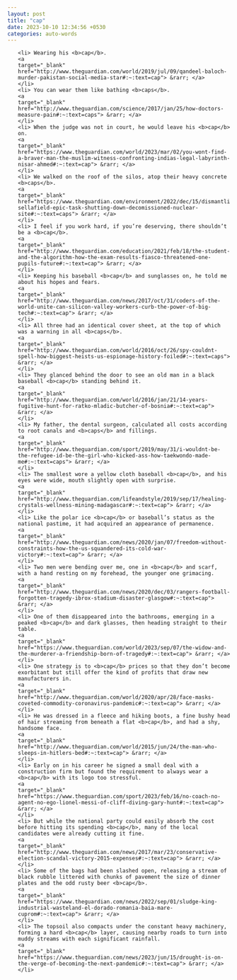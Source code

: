 ```yaml
---
layout: post
title: "cap"
date: 2023-10-10 12:34:56 +0530
categories: auto-words
---
```

<ol>

    <li> Wearing his <b>cap</b>.
    <a 
    target="_blank" 
    href="http://www.theguardian.com/world/2019/jul/09/qandeel-baloch-murder-pakistan-social-media-star#:~:text=cap"> &rarr; </a>
    </li>
    <li> You can wear them like bathing <b>caps</b>.
    <a 
    target="_blank" 
    href="http://www.theguardian.com/science/2017/jan/25/how-doctors-measure-pain#:~:text=caps"> &rarr; </a>
    </li>
    <li> When the judge was not in court, he would leave his <b>cap</b> on.
    <a 
    target="_blank" 
    href="https://www.theguardian.com/world/2023/mar/02/you-wont-find-a-braver-man-the-muslim-witness-confronting-indias-legal-labyrinth-nisar-ahmed#:~:text=cap"> &rarr; </a>
    </li>
    <li> We walked on the roof of the silos, atop their heavy concrete <b>caps</b>.
    <a 
    target="_blank" 
    href="https://www.theguardian.com/environment/2022/dec/15/dismantling-sellafield-epic-task-shutting-down-decomissioned-nuclear-site#:~:text=caps"> &rarr; </a>
    </li>
    <li> I feel if you work hard, if you’re deserving, there shouldn’t be a <b>cap</b>.
    <a 
    target="_blank" 
    href="http://www.theguardian.com/education/2021/feb/18/the-student-and-the-algorithm-how-the-exam-results-fiasco-threatened-one-pupils-future#:~:text=cap"> &rarr; </a>
    </li>
    <li> Keeping his baseball <b>cap</b> and sunglasses on, he told me about his hopes and fears.
    <a 
    target="_blank" 
    href="http://www.theguardian.com/news/2017/oct/31/coders-of-the-world-unite-can-silicon-valley-workers-curb-the-power-of-big-tech#:~:text=cap"> &rarr; </a>
    </li>
    <li> All three had an identical cover sheet, at the top of which was a warning in all <b>caps</b>.
    <a 
    target="_blank" 
    href="http://www.theguardian.com/world/2016/oct/26/spy-couldnt-spell-how-biggest-heists-us-espionage-history-foiled#:~:text=caps"> &rarr; </a>
    </li>
    <li> They glanced behind the door to see an old man in a black baseball <b>cap</b> standing behind it.
    <a 
    target="_blank" 
    href="http://www.theguardian.com/world/2016/jan/21/14-years-fugitive-hunt-for-ratko-mladic-butcher-of-bosnia#:~:text=cap"> &rarr; </a>
    </li>
    <li> My father, the dental surgeon, calculated all costs according to root canals and <b>caps</b> and fillings.
    <a 
    target="_blank" 
    href="http://www.theguardian.com/sport/2019/may/31/i-wouldnt-be-the-refugee-id-be-the-girl-who-kicked-ass-how-taekwondo-made-me#:~:text=caps"> &rarr; </a>
    </li>
    <li> The smallest wore a yellow cloth baseball <b>cap</b>, and his eyes were wide, mouth slightly open with surprise.
    <a 
    target="_blank" 
    href="http://www.theguardian.com/lifeandstyle/2019/sep/17/healing-crystals-wellness-mining-madagascar#:~:text=cap"> &rarr; </a>
    </li>
    <li> Like the polar ice <b>cap</b> or baseball’s status as the national pastime, it had acquired an appearance of permanence.
    <a 
    target="_blank" 
    href="http://www.theguardian.com/news/2020/jan/07/freedom-without-constraints-how-the-us-squandered-its-cold-war-victory#:~:text=cap"> &rarr; </a>
    </li>
    <li> Two men were bending over me, one in <b>cap</b> and scarf, with a hand resting on my forehead, the younger one grimacing.
    <a 
    target="_blank" 
    href="http://www.theguardian.com/news/2020/dec/03/rangers-football-forgotten-tragedy-ibrox-stadium-disaster-glasgow#:~:text=cap"> &rarr; </a>
    </li>
    <li> One of them disappeared into the bathrooms, emerging in a peaked <b>cap</b> and dark glasses, then heading straight to their table.
    <a 
    target="_blank" 
    href="https://www.theguardian.com/world/2023/sep/07/the-widow-and-the-murderer-a-friendship-born-of-tragedy#:~:text=cap"> &rarr; </a>
    </li>
    <li> One strategy is to <b>cap</b> prices so that they don’t become exorbitant but still offer the kind of profits that draw new manufacturers in.
    <a 
    target="_blank" 
    href="http://www.theguardian.com/world/2020/apr/28/face-masks-coveted-commodity-coronavirus-pandemic#:~:text=cap"> &rarr; </a>
    </li>
    <li> He was dressed in a fleece and hiking boots, a fine bushy head of hair streaming from beneath a flat <b>cap</b>, and had a shy, handsome face.
    <a 
    target="_blank" 
    href="http://www.theguardian.com/world/2015/jun/24/the-man-who-sleeps-in-hitlers-bed#:~:text=cap"> &rarr; </a>
    </li>
    <li> Early on in his career he signed a small deal with a construction firm but found the requirement to always wear a <b>cap</b> with its logo too stressful.
    <a 
    target="_blank" 
    href="https://www.theguardian.com/sport/2023/feb/16/no-coach-no-agent-no-ego-lionel-messi-of-cliff-diving-gary-hunt#:~:text=cap"> &rarr; </a>
    </li>
    <li> But while the national party could easily absorb the cost before hitting its spending <b>cap</b>, many of the local candidates were already cutting it fine.
    <a 
    target="_blank" 
    href="http://www.theguardian.com/news/2017/mar/23/conservative-election-scandal-victory-2015-expenses#:~:text=cap"> &rarr; </a>
    </li>
    <li> Some of the bags had been slashed open, releasing a stream of black rubble littered with chunks of pavement the size of dinner plates and the odd rusty beer <b>cap</b>.
    <a 
    target="_blank" 
    href="https://www.theguardian.com/news/2022/sep/01/sludge-king-industrial-wasteland-el-dorado-romania-baia-mare-cuprom#:~:text=cap"> &rarr; </a>
    </li>
    <li> The topsoil also compacts under the constant heavy machinery, forming a hard <b>cap</b> layer, causing nearby roads to turn into muddy streams with each significant rainfall.
    <a 
    target="_blank" 
    href="https://www.theguardian.com/news/2023/jun/15/drought-is-on-the-verge-of-becoming-the-next-pandemic#:~:text=cap"> &rarr; </a>
    </li>